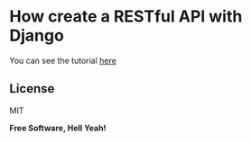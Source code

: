 # How create a RESTful API with Django

You can see the tutorial [here]

License
----

MIT


**Free Software, Hell Yeah!**

[here]:http://alexfalcucci.com/article/construindo-uma-API-RESTful-com-Django-rest-framework/
